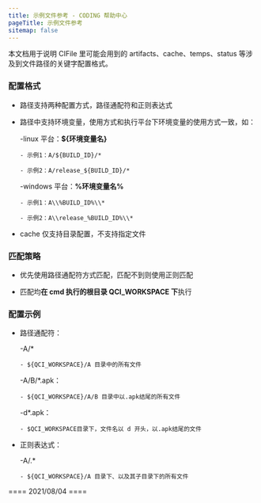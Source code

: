 ```yaml
---
title: 示例文件参考 - CODING 帮助中心
pageTitle: 示例文件参考
sitemap: false
---
```


本文档用于说明 CIFile 里可能会用到的 artifacts、cache、temps、status 等涉及到文件路径的关键字配置格式。

### 配置格式

-   路径支持两种配置方式，路径通配符和正则表达式

-   路径中支持环境变量，使用方式和执行平台下环境变量的使用方式一致，如：

    -linux 平台：**${环境变量名}**

        - 示例1：A/${BUILD_ID}/*

        - 示例2：A/release_${BUILD_ID}/*

    -windows 平台：**%环境变量名%**

        - 示例1：A\\%BUILD_ID%\\*

        - 示例2：A\\release_%BUILD_ID%\\*

-   cache 仅支持目录配置，不支持指定文件

### 匹配策略

-   优先使用路径通配符方式匹配，匹配不到则使用正则匹配

-   匹配均**在 cmd 执行的根目录 QCI_WORKSPACE 下**执行

### 配置示例

-   路径通配符：

    -A/*

        - ${QCI_WORKSPACE}/A 目录中的所有文件

    -A/B/*.apk：

        - ${QCI_WORKSPACE}/A/B 目录中以.apk结尾的所有文件

    -d*.apk：

        - $QCI_WORKSPACE目录下，文件名以 d 开头，以.apk结尾的文件

-   正则表达式：

    -A/.*

        - ${QCI_WORKSPACE}/A 目录下、以及其子目录下的所有文件


==== 2021/08/04 ====
